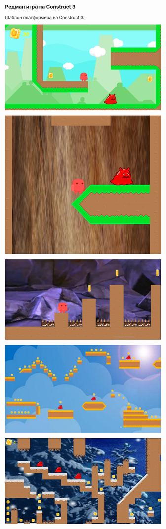 <h3>Редман игра на Construct 3</h3>
<p>Шаблон платформера на Construct 3.</p>
<p><img src=".\assets\img\Снимок экрана 2024-12-13 143126.png"/></p>
<p><img src=".\assets\img\Снимок экрана 2024-12-13 143336.png"/></p>
<p><img src=".\assets\img\Снимок экрана 2024-12-13 143443.png"/></p>
<p><img src=".\assets\img\Снимок экрана 2024-12-13 143520.png"/></p>
<p><img src=".\assets\img\Снимок экрана 2024-12-13 143536.png"/></p>
